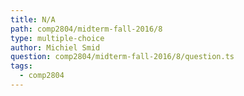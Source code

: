 ```yaml
---
title: N/A
path: comp2804/midterm-fall-2016/8
type: multiple-choice
author: Michiel Smid
question: comp2804/midterm-fall-2016/8/question.ts
tags:
  - comp2804
---
```

